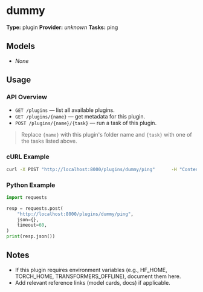 # dummy

**Type:** plugin
**Provider:** _unknown_
**Tasks:** ping



## Models
- _None_

## Usage

### API Overview
- `GET /plugins` — list all available plugins.
- `GET /plugins/{name}` — get metadata for this plugin.
- `POST /plugins/{name}/{task}` — run a task of this plugin.

> Replace `{name}` with this plugin's folder name and `{task}` with one of the tasks listed above.

### cURL Example
```bash
curl -X POST "http://localhost:8000/plugins/dummy/ping"      -H "Content-Type: application/json"      -d '{}'
```

### Python Example
```python
import requests

resp = requests.post(
    "http://localhost:8000/plugins/dummy/ping",
    json={},
    timeout=60,
)
print(resp.json())
```

## Notes
- If this plugin requires environment variables (e.g., HF_HOME, TORCH_HOME, TRANSFORMERS_OFFLINE), document them here.
- Add relevant reference links (model cards, docs) if applicable.
